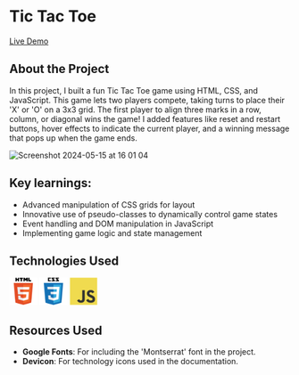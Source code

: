 # Tic Tac Toe
<a href="https://tic-tac-toe-amm.netlify.app">Live Demo </a>

## About the Project
In this project, I built a fun Tic Tac Toe game using HTML, CSS, and JavaScript. This game lets two players compete, taking turns to place their 'X' or 'O' on a 3x3 grid. The first player to align three marks in a row, column, or diagonal wins the game! I added features like reset and restart buttons, hover effects to indicate the current player, and a winning message that pops up when the game ends.

<img width="300" alt="Screenshot 2024-05-15 at 16 01 04" src="https://github.com/adammmusial/tic-tac-toe/assets/95377932/ea4c34bd-8912-4dfb-a6aa-00733dbd788e">


## Key learnings:
- Advanced manipulation of CSS grids for layout
- Innovative use of pseudo-classes to dynamically control game states
- Event handling and DOM manipulation in JavaScript
- Implementing game logic and state management

## Technologies Used
<img src="https://github.com/devicons/devicon/blob/master/icons/html5/html5-original-wordmark.svg" width="50"> <img src="https://github.com/devicons/devicon/blob/master/icons/css3/css3-original-wordmark.svg" width="50"> <img src="https://github.com/devicons/devicon/blob/master/icons/javascript/javascript-original.svg" width="50">

## Resources Used
- **Google Fonts**: For including the 'Montserrat' font in the project.
- **Devicon**: For technology icons used in the documentation.

